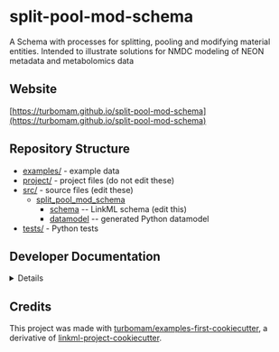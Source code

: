 # split-pool-mod-schema

A Schema with processes for splitting, pooling and modifying material entities. Intended to illustrate solutions for NMDC modeling of NEON metadata and metabolomics data

## Website

[https://turbomam.github.io/split-pool-mod-schema](https://turbomam.github.io/split-pool-mod-schema)

## Repository Structure

* [examples/](examples/) - example data
* [project/](project/) - project files (do not edit these)
* [src/](src/) - source files (edit these)
  * [split_pool_mod_schema](src/split_pool_mod_schema)
    * [schema](src/split_pool_mod_schema/schema) -- LinkML schema
      (edit this)
    * [datamodel](src/split_pool_mod_schema/datamodel) -- generated
      Python datamodel
* [tests/](tests/) - Python tests

## Developer Documentation

<details>
Use the `make` command to generate project artefacts:

* `make all`: make everything
* `make deploy`: deploys site
</details>

## Credits

This project was made with [turbomam/examples-first-cookiecutter](https://github.com/turbomam/examples-first-cookiecutter), 
a derivative of [linkml-project-cookiecutter](https://github.com/linkml/linkml-project-cookiecutter).

